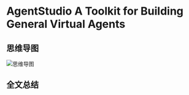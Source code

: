 # AgentStudio A Toolkit for Building General Virtual Agents

## 思维导图
![思维导图](/AgentStudio-A-Toolkit-for-Building-General-Virtual-Agents.jpg)

## 全文总结
